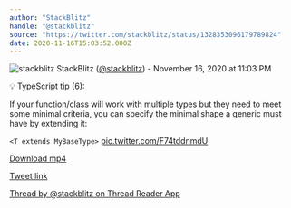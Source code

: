 ```yaml
---
author: "StackBlitz"
handle: "@stackblitz"
source: "https://twitter.com/stackblitz/status/1328353096179789824"
date: 2020-11-16T15:03:52.000Z
---
```


![stackblitz](https://pbs.twimg.com/profile_images/1579877335188221967/nadl7xwv_normal.jpg)
StackBlitz ([@stackblitz](https://twitter.com/stackblitz)) - November 16, 2020 at 11:03 PM

💡 TypeScript tip (6):

If your function/class will work with multiple types but they need to meet some minimal criteria, you can specify the minimal shape a generic must have by extending it:

`<T extends MyBaseType>` [pic.twitter.com/F74tddnmdU](https://twitter.com/stackblitz/status/1328353096179789824/video/1)

[Download mp4](../videos/stackblitz%20-%201328353096179789824.mp4)

[Tweet link](https://twitter.com/stackblitz/status/1328353096179789824)

[Thread by @stackblitz on Thread Reader App](https://threadreaderapp.com/thread/1328353096179789824.html)
